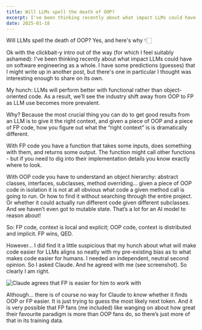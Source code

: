 ```yaml
---
title: Will LLMs spell the death of OOP?
excerpt: I've been thinking recently about what impact LLMs could have on software engineering as a whole...
date: 2025-01-18
---
```


Will LLMs spell the death of OOP? Yes, and here's why 👇🏻

Ok with the clickbait-y intro out of the way (for which I feel suitably ashamed): I've been thinking recently about what impact LLMs could have on software engineering as a whole. I have some predictions (guesses) that I might write up in another post, but there's one in particular I thought was interesting enough to share on its own.

My hunch: LLMs will perform better with functional rather than object-oriented code. As a result, we’ll see the industry shift away from OOP to FP as LLM use becomes more prevalent.

Why? Because the most crucial thing you can do to get good results from an LLM is to give it the right context, and given a piece of OOP and a piece of FP code, how you figure out what the “right context” is is dramatically different.

With FP code you have a function that takes some inputs, does something with them, and returns some output. The function might call other functions - but if you need to dig into their implementation details you know exactly where to look.

With OOP code you have to understand an object hierarchy: abstract classes, interfaces, subclasses, method overriding… given a piece of OOP code in isolation it is not at all obvious what code a given method call is going to run. Or how to find it without searching through the entire project. Or whether it could actually run different code given different subclasses. And we haven’t even got to mutable state. That’s a lot for an AI model to reason about!

So: FP code, context is local and explicit; OOP code, context is distributed and implicit. FP wins, QED.

However… I did find it a little suspicious that my hunch about what will make code easier for LLMs aligns so neatly with my pre-existing bias as to what makes code easier for humans. I needed an independent, neutral second opinion. So I asked Claude. And he agreed with me (see screenshot). So clearly I am right. 

![Claude agrees that FP is easier for him to work with](/images/blog/will-llms-spell-the-death-of-oop-2.jpg)

Although… there is of course no way for Claude to *know* whether it finds OOP or FP easier. It is just trying to guess the most likely next token. And it is very possible that FP fans (me included) like wanging on about how great their favourite paradigm is more than OOP fans do, so there’s just more of that in its training data.